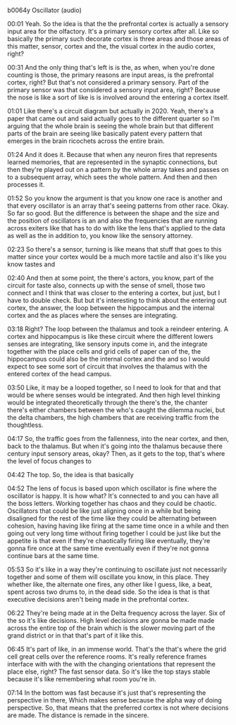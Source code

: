b0064y
Oscillator (audio)

00:01
Yeah. So the idea is that the the prefrontal cortex is actually a sensory input area for the olfactory. It's a primary sensory cortex after all. Like so basically the primary such decorate cortex is three areas and those areas of this matter, sensor, cortex and the, the visual cortex in the audio cortex, right?

00:31
And the only thing that's left is is the, as when, when you're done counting is those, the primary reasons are input areas, is the prefrontal cortex, right? But that's not considered a primary sensory. Part of the primary sensor was that considered a sensory input area, right? Because the nose is like a sort of like is is involved around the entering a cortex itself.

01:01
Like there's a circuit diagram but actually in 2020. Yeah, there's a paper that came out and said actually goes to the different quarter so I'm arguing that the whole brain is seeing the whole brain but that different parts of the brain are seeing like basically patent every pattern that emerges in the brain ricochets across the entire brain.

01:24
And it does it. Because that when any neuron fires that represents learned memories, that are represented in the synaptic connections, but then they're played out on a pattern by the whole array takes and passes on to a subsequent array, which sees the whole pattern. And then and then processes it.

01:52
So you know the argument is that you know one race is another and that every oscillator is an array that's seeing patterns from other race. Okay. So far so good. But the difference is between the shape and the size and the position of oscillators is an and also the frequencies that are running across exiters like that has to do with like the lens that's applied to the data as well as the in addition to, you know like the sensory attorney.

02:23
So there's a sensor, turning is like means that stuff that goes to this matter since your cortex would be a much more tactile and also it's like you know tastes and

02:40
And then at some point, the there's actors, you know, part of the circuit for taste also, connects up with the sense of smell, those two connect and I think that was closer to the entering a cortex, but just, but I have to double check. But but it's interesting to think about the entering out cortex, the answer, the loop between the hippocampus and the internal cortex and the as places where the senses are integrating.

03:18
Right? The loop between the thalamus and took a reindeer entering. A cortex and hippocampus is like these circuit where the different lowers senses are integrating, like sensory inputs come in, and the integrate together with the place cells and grid cells of paper can of the, the hippocampus could also be the internal cortex and the and so I would expect to see some sort of circuit that involves the thalamus with the entered cortex of the head campus.

03:50
Like, it may be a looped together, so I need to look for that and that would be where senses would be integrated. And then high level thinking would be integrated theoretically through the there's the, the chanter there's either chambers between the who's caught the dilemma nuclei, but the delta chambers, the high chambers that are receiving traffic from the thoughtless.

04:17
So, the traffic goes from the fallenness, into the near cortex, and then, back to the thalamus. But when it's going into the thalamus because there century input sensory areas, okay? Then, as it gets to the top, that's where the level of focus changes to

04:42
The top. So, the idea is that basically

04:52
The lens of focus is based upon which oscillator is fine where the oscillator is happy. It is how what? It's connected to and you can have all the boss letters. Working together has chaos and they could be chaotic. Oscillators that could be like just aligning once in a while but being disaligned for the rest of the time like they could be alternating between cohesion, having having like firing at the same time once in a while and then going out very long time without firing together I could be just like but the appetite is that even if they're chaotically firing like eventually, they're gonna fire once at the same time eventually even if they're not gonna continue bars at the same time.

05:53
So it's like in a way they're continuing to oscillate just not necessarily together and some of them will oscillate you know, in this place. They whether like, the alternate one fires, any other like I guess, like, a beat, spent across two drums to, in the dead side. So the idea is that is that executive decisions aren't being made in the prefrontal cortex.

06:22
They're being made at in the Delta frequency across the layer. Six of the so it's like decisions. High level decisions are gonna be made made across the entire top of the brain which is the slower moving part of the grand district or in that that's part of it like this.

06:45
It's part of like, in an immense world. That's the that's where the grid cell great cells over the reference rooms. It's really reference frames interface with with the with the changing orientations that represent the place else, right? The fast sensor data. So it's like the top stays stable because it's like remembering what room you're in.

07:14
In the bottom was fast because it's just that's representing the perspective in there, Which makes sense because the alpha way of doing perspective. So, that means that the preferred cortex is not where decisions are made. The distance is remade in the sincere.
